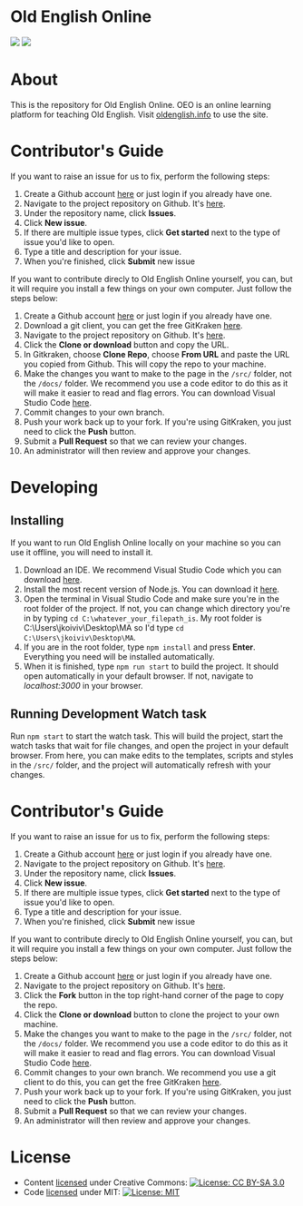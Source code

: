 # Old English Online
![](https://img.shields.io/github/package-json/v/vkkokko/oldenglishonline)
![](https://img.shields.io/github/commit-activity/w/vkkokko/oldenglishonline)

# About
This is the repository for Old English Online. OEO is an online learning platform for teaching Old English. Visit [oldenglish.info](https://oldenglish.info) to use the site.

# Contributor's Guide
If you want to raise an issue for us to fix, perform the following steps:
1. Create a Github account [here](https://github.com/) or just login if you already have one.
2. Navigate to the project repository on Github. It's [here](https://github.com/vkkokko/oldenglishonline).
3. Under the repository name, click **Issues**.
4. Click **New issue**.
5. If there are multiple issue types, click **Get started** next to the type of issue you'd like to open.
6. Type a title and description for your issue.
7. When you're finished, click **Submit** new issue

If you want to contribute direcly to Old English Online yourself, you can, but it will require you install a few things on your own computer. Just follow the steps below:
1. Create a Github account [here](https://github.com/) or just login if you already have one.
2. Download a git client, you can get the free GitKraken [here](https://www.gitkraken.com/).
3. Navigate to the project repository on Github. It's [here](https://github.com/vkkokko/oldenglishonline).
4. Click the **Clone or download** button and copy the URL.
5. In Gitkraken, choose **Clone Repo**, choose **From URL** and paste the URL you copied from Github. This will copy the repo to your machine.
6. Make the changes you want to make to the page in the `/src/` folder, not the `/docs/` folder. We recommend you use a code editor to do this as it will make it easier to read and flag errors. You can download Visual Studio Code [here](https://code.visualstudio.com/).
7. Commit changes to your own branch. 
8. Push your work back up to your fork. If you're using GitKraken, you just need to click the **Push** button.
9. Submit a **Pull Request** so that we can review your changes.
10. An administrator will then review and approve your changes.

# Developing

## Installing
If you want to run Old English Online locally on your machine so you can use it offline, you will need to install it. 

1. Download an IDE. We recommend Visual Studio Code which you can download [here](https://code.visualstudio.com/).
2. Install the most recent version of Node.js. You can download it [here](https://nodejs.org/en/download/).
3. Open the terminal in Visual Studio Code and make sure you're in the root folder of the project. If not, you can change which directory you're in by typing `cd C:\whatever_your_filepath_is`. My root folder is C:\Users\jkoiviv\Desktop\MA so I'd type `cd C:\Users\jkoiviv\Desktop\MA`.
4. If you are in the root folder, type `npm install` and press **Enter**. Everything you need will be installed automatically.
5. When it is finished, type `npm run start` to build the project. It should open automatically in your default browser. If not, navigate to *localhost:3000* in your browser. 

## Running Development Watch task

Run `npm start` to start the watch task. This will build the project, start the watch tasks that wait for file changes, and open the project in your default browser.
From here, you can make edits to the templates, scripts and styles in the `/src/` folder, and the project will automatically refresh with your changes.

# Contributor's Guide
If you want to raise an issue for us to fix, perform the following steps:
1. Create a Github account [here](https://github.com/) or just login if you already have one.
2. Navigate to the project repository on Github. It's [here](https://github.com/vkkokko/oldenglishonline).
3. Under the repository name, click **Issues**.
4. Click **New issue**.
5. If there are multiple issue types, click **Get started** next to the type of issue you'd like to open.
6. Type a title and description for your issue.
7. When you're finished, click **Submit** new issue


If you want to contribute direcly to Old English Online yourself, you can, but it will require you install a few things on your own computer. Just follow the steps below:
1. Create a Github account [here](https://github.com/) or just login if you already have one.
2. Navigate to the project repository on Github. It's [here](https://github.com/vkkokko/oldenglishonline).
3. Click the **Fork** button in the top right-hand corner of the page to copy the repo.
4. Click the **Clone or download** button to clone the project to your own machine.
5. Make the changes you want to make to the page in the `/src/` folder, not the `/docs/` folder. We recommend you use a code editor to do this as it will make it easier to read and flag errors. You can download Visual Studio Code [here](https://code.visualstudio.com/).
6. Commit changes to your own branch. We recommend you use a git client to do this, you can get the free GitKraken [here](https://www.gitkraken.com/).
7. Push your work back up to your fork. If you're using GitKraken, you just need to click the **Push** button.
8. Submit a **Pull Request** so that we can review your changes.
9. An administrator will then review and approve your changes.

# License

* Content [licensed](LICENSE.md) under Creative Commons: [![License: CC BY-SA 3.0](https://img.shields.io/badge/License-CC%20BY--SA%203.0-lightgrey.svg)](https://creativecommons.org/licenses/by-sa/3.0/)
* Code [licensed](LICENSE.md) under MIT: [![License: MIT](https://img.shields.io/badge/License-MIT-yellow.svg)](https://opensource.org/licenses/MIT)